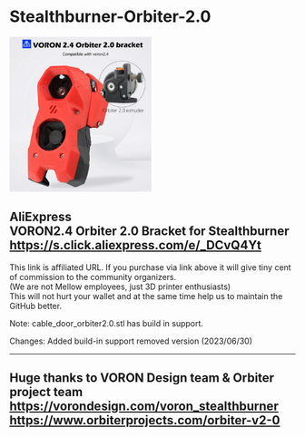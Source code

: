 # Stealthburner-Orbiter-2.0  

<img src="https://github.com/Mellow-3D/Stealthburner-Orbiter-2.0/blob/main/Thumbnail_SBO.png" width=250>  
  
AliExpress  
VORON2.4 Orbiter 2.0 Bracket for Stealthburner  
https://s.click.aliexpress.com/e/_DCvQ4Yt  
----------

This link is affiliated URL. If you purchase via link above it will give tiny cent of commission to the community organizers.  
(We are not Mellow employees, just 3D printer enthusiasts)  
This will not hurt your wallet and at the same time help us to maintain the GitHub better.  

Note:
cable_door_orbiter2.0.stl has build in support.  

Changes: Added build-in support removed version (2023/06/30)  
  
-------------------------------------------------  
Huge thanks to VORON Design team & Orbiter project team  
https://vorondesign.com/voron_stealthburner  
https://www.orbiterprojects.com/orbiter-v2-0
-------------------------------------------------  
